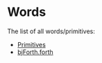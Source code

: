 # Words

The list of all words/primitives:

- [Primitives](Primitives.md)
- [bjForth.forth](bjForth.forth.md)
